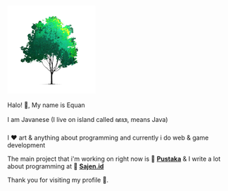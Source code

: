 
![phon](https://raw.githubusercontent.com/junwatu/junwatu/master/sajenid-tree.png)

Halo! 👋, My name is Equan

I am Javanese (I live on island called ꦗꦮ, means Java)

I ♥ art & anything about programming and currently i do web & game development

The main project that i'm working on right now is 🚀 [**Pustaka**](https://kalenderjawa.dev) & I write a lot about programming at 🚀 [**Sajen.id**](https://sajen.id)

Thank you for visiting my profile 🍻.
